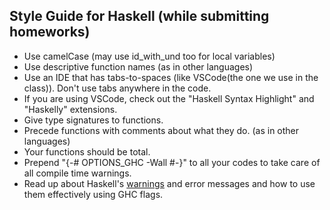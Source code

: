 ## Style Guide for Haskell (while submitting homeworks)

- Use camelCase (may use id_with_und too for local variables)
- Use descriptive function names (as in other languages)
- Use an IDE that has tabs-to-spaces (like VSCode(the one we use in the class)). Don't use tabs anywhere in the code.
- If you are using VSCode, check out the "Haskell Syntax Highlight" and "Haskelly" extensions.
- Give type signatures to functions.
- Precede functions with comments about what they do. (as in other languages)
- Your functions should be total.
- Prepend "{-# OPTIONS_GHC -Wall #-}" to all your codes to take care of all compile time warnings.
- Read up about Haskell's [warnings](https://downloads.haskell.org/~ghc/latest/docs/html/users_guide/using-warnings.html) and error messages and how to use them effectively using GHC flags. 

